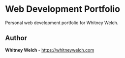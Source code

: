 # Web Development Portfolio

Personal web development portfolio for Whitney Welch.

## Author

**Whitney Welch** - https://whitneywelch.com
